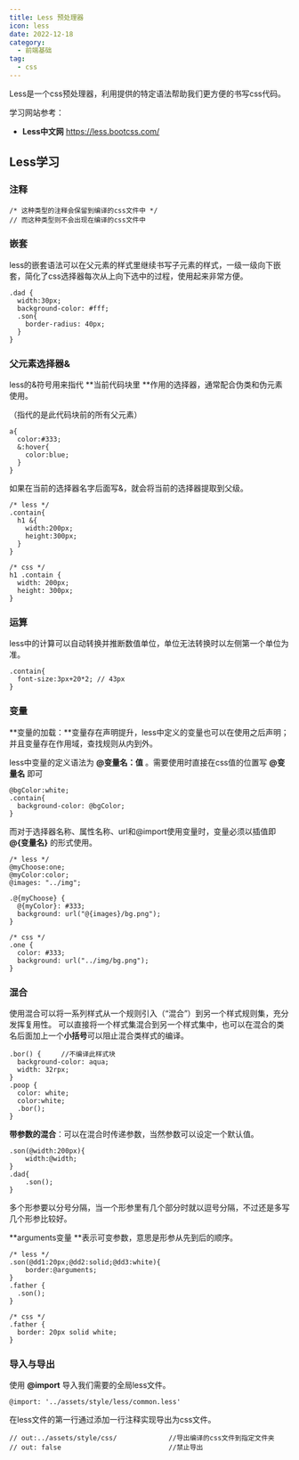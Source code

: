 ```yaml
---
title: Less 预处理器
icon: less
date: 2022-12-18
category:
  - 前端基础
tag:
  - css
---
```


Less是一个css预处理器，利用提供的特定语法帮助我们更方便的书写css代码。

学习网站参考：

- **Less中文网** <https://less.bootcss.com/>


## Less学习

### 注释

```less
/* 这种类型的注释会保留到编译的css文件中 */
// 而这种类型则不会出现在编译的css文件中
```



### 嵌套

less的嵌套语法可以在父元素的样式里继续书写子元素的样式，一级一级向下嵌套，简化了css选择器每次从上向下选中的过程，使用起来非常方便。

```less
.dad {
  width:30px;
  background-color: #fff;
  .son{
    border-radius: 40px;
  }
}
```



### 父元素选择器&

less的&符号用来指代 **当前代码块里 **作用的选择器，通常配合伪类和伪元素使用。

（指代的是此代码块前的所有父元素）

```less
a{
  color:#333;
  &:hover{
    color:blue;
  }
}
```

如果在当前的选择器名字后面写&，就会将当前的选择器提取到父级。

```less
/* less */
.contain{
  h1 &{
    width:200px;
    height:300px;
  }
}

/* css */
h1 .contain {
  width: 200px;
  height: 300px;
}
```



### 运算

less中的计算可以自动转换并推断数值单位，单位无法转换时以左侧第一个单位为准。

```less
.contain{
  font-size:3px+20*2; // 43px
}
```



### 变量

**变量的加载：**变量存在声明提升，less中定义的变量也可以在使用之后声明；并且变量存在作用域，查找规则从内到外。

less中变量的定义语法为 **@变量名：值** 。需要使用时直接在css值的位置写 **@变量名** 即可

```less
@bgColor:white;
.contain{
  background-color: @bgColor;
}
```

而对于选择器名称、属性名称、url和@import使用变量时，变量必须以插值即  **@{变量名}**  的形式使用。

```less
/* less */ 
@myChoose:one;
@myColor:color;
@images: "../img";

.@{myChoose} {
  @{myColor}: #333;
  background: url("@{images}/bg.png");
}

/* css */ 
.one {
  color: #333;
  background: url("../img/bg.png");
}
```



### 混合

使用混合可以将一系列样式从一个规则引入（“混合”）到另一个样式规则集，充分发挥复用性。
可以直接将一个样式集混合到另一个样式集中，也可以在混合的类名后面加上一个**小括号**可以阻止混合类样式的编译。

```less
.bor() {     //不编译此样式块                
  background-color: aqua;
  width: 32rpx;
}
.poop {
  color: white;
  color:white;
  .bor();
}
```

**带参数的混合**：可以在混合时传递参数，当然参数可以设定一个默认值。

```less
.son(@width:200px){
    width:@width;
}
.dad{
    .son();
}
```

多个形参要以分号分隔，当一个形参里有几个部分时就以逗号分隔，不过还是多写几个形参比较好。

**arguments变量 **表示可变参数，意思是形参从先到后的顺序。

```less
/* less */ 
.son(@dd1:20px;@dd2:solid;@dd3:white){
    border:@arguments;
}
.father {
  .son();
}

/* css */
.father {
  border: 20px solid white;
}
```



### 导入与导出

使用 **@import** 导入我们需要的全局less文件。

```less
@import: '../assets/style/less/common.less'
```

在less文件的第一行通过添加一行注释实现导出为css文件。

```less
// out:../assets/style/css/             //导出编译的css文件到指定文件夹
// out: false                           //禁止导出
```

